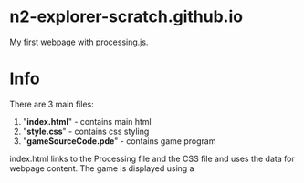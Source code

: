 # n2-explorer-scratch.github.io
My first webpage with processing.js.

# Info
There are 3 main files:

1. "**index.html**" - contains main html
2. "**style.css**" - contains css styling
3. "**gameSourceCode.pde**" - contains game program

index.html links to the Processing file and the CSS file and uses the data for webpage content. The game is displayed using a <script> tag and a "canvas" tag.
